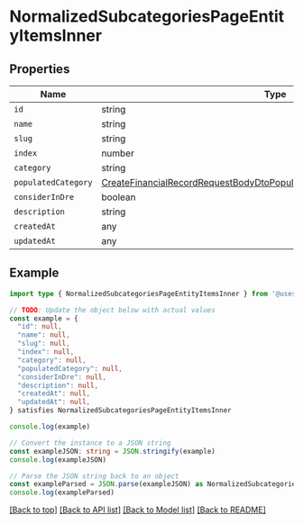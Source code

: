 
# NormalizedSubcategoriesPageEntityItemsInner


## Properties

Name | Type
------------ | -------------
`id` | string
`name` | string
`slug` | string
`index` | number
`category` | string
`populatedCategory` | [CreateFinancialRecordRequestBodyDtoPopulatedSubcategoryPopulatedCategory](CreateFinancialRecordRequestBodyDtoPopulatedSubcategoryPopulatedCategory.md)
`considerInDre` | boolean
`description` | string
`createdAt` | any
`updatedAt` | any

## Example

```typescript
import type { NormalizedSubcategoriesPageEntityItemsInner } from '@usesofia/pegasus-core-api-sdk'

// TODO: Update the object below with actual values
const example = {
  "id": null,
  "name": null,
  "slug": null,
  "index": null,
  "category": null,
  "populatedCategory": null,
  "considerInDre": null,
  "description": null,
  "createdAt": null,
  "updatedAt": null,
} satisfies NormalizedSubcategoriesPageEntityItemsInner

console.log(example)

// Convert the instance to a JSON string
const exampleJSON: string = JSON.stringify(example)
console.log(exampleJSON)

// Parse the JSON string back to an object
const exampleParsed = JSON.parse(exampleJSON) as NormalizedSubcategoriesPageEntityItemsInner
console.log(exampleParsed)
```

[[Back to top]](#) [[Back to API list]](../README.md#api-endpoints) [[Back to Model list]](../README.md#models) [[Back to README]](../README.md)


